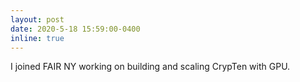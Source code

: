 ```yaml
---
layout: post
date: 2020-5-18 15:59:00-0400
inline: true
---
```


I joined FAIR NY working on building and scaling CrypTen with GPU. 